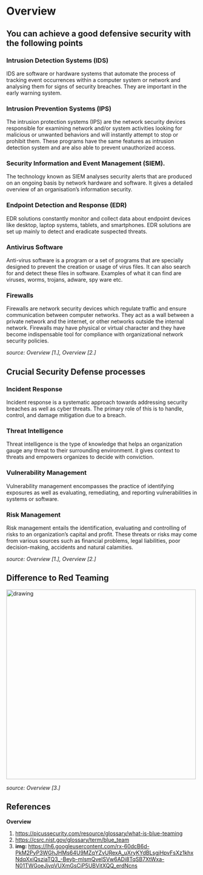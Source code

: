 # Overview

## You can achieve a good defensive security with the following points

### Intrusion Detection Systems (IDS)

IDS are software or hardware systems that automate the process of tracking event occurrences within a computer system or network and analysing them for signs of security breaches. They are important in the early warning system.

### Intrusion Prevention Systems (IPS)

The intrusion protection systems (IPS) are the network security devices responsible for examining network and/or system activities looking for malicious or unwanted behaviors and will instantly attempt to stop or prohibit them. These programs have the same features as intrusion detection system and are also able to prevent unauthorized access.

### Security Information and Event Management (SIEM).

The technology known as SIEM analyses security alerts that are produced on an ongoing basis by network hardware and software. It gives a detailed overview of an organisation’s information security.

### Endpoint Detection and Response (EDR)

EDR solutions constantly monitor and collect data about endpoint devices like desktop, laptop systems, tablets, and smartphones. EDR solutions are set up mainly to detect and eradicate suspected threats.

### Antivirus Software

Anti-virus software is a program or a set of programs that are specially designed to prevent the creation or usage of virus files. It can also search for and detect these files in software. Examples of what it can find are viruses, worms, trojans, adware, spy ware etc.

### Firewalls

Firewalls are network security devices which regulate traffic and ensure communication between computer networks. They act as a wall between a private network and the internet, or other networks outside the internal network. Firewalls may have physical or virtual character and they have become indispensable tool for compliance with organizational network security policies.

_source: Overview \[1.\], Overview \[2.\]_

## Crucial Security Defense processes

### Incident Response

Incident response is a systematic approach towards addressing security breaches as well as cyber threats. The primary role of this is to handle, control, and damage mitigation due to a breach.

### Threat Intelligence

Threat intelligence is the type of knowledge that helps an organization gauge any threat to their surrounding environment. it gives context to threats and empowers organizes to decide with conviction.

### Vulnerability Management

Vulnerability management encompasses the practice of identifying exposures as well as evaluating, remediating, and reporting vulnerabilities in systems or software.

### Risk Management

Risk management entails the identification, evaluating and controlling of risks to an organization’s capital and profit. These threats or risks may come from various sources such as financial problems, legal liabilities, poor decision-making, accidents and natural calamities.

_source: Overview \[1.\], Overview \[2.\]_

## Difference to Red Teaming

<img src="https://lh6.googleusercontent.com/rx-60dcB6d-PkM2PyP3WGhJHMs64U9MZqYZvURexA_uXryKYdBLsgjHpvFsXz1khxNdqXxiQsziaTQ3_-Beyb-mlsmQvelSVw6ADi8TqSB7XtWxa-N01TWGoeJjvpVUXmGsCiP5UBVitXQQ_erdNcns" alt="drawing" style="width:500px"/>

_source: Overview \[3.\]_

## References

**Overview**

1. https://picussecurity.com/resource/glossary/what-is-blue-teaming
1. https://csrc.nist.gov/glossary/term/blue_team
1. **img:** https://lh6.googleusercontent.com/rx-60dcB6d-PkM2PyP3WGhJHMs64U9MZqYZvURexA_uXryKYdBLsgjHpvFsXz1khxNdqXxiQsziaTQ3_-Beyb-mlsmQvelSVw6ADi8TqSB7XtWxa-N01TWGoeJjvpVUXmGsCiP5UBVitXQQ_erdNcns
